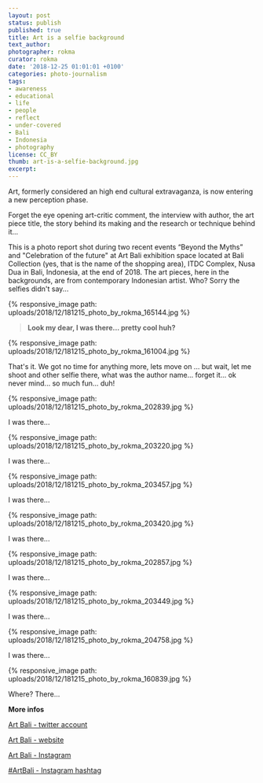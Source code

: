 ```yaml
---
layout: post
status: publish
published: true
title: Art is a selfie background
text_author:
photographer: rokma
curator: rokma
date: '2018-12-25 01:01:01 +0100'
categories: photo-journalism
tags:
- awareness
- educational
- life
- people
- reflect
- under-covered
- Bali
- Indonesia
- photography
license: CC_BY
thumb: art-is-a-selfie-background.jpg
excerpt:
---
```


Art, formerly considered an high end cultural extravaganza, is now entering a new perception phase.

Forget the eye opening art-critic comment, the interview with author, the art piece title, the story behind its making and the research or technique behind it...

This is a photo report shot during two recent events “Beyond the Myths” and "Celebration of the future" at Art Bali exhibition space located at Bali Collection (yes, that is the name of the shopping area), ITDC Complex, Nusa Dua  in Bali, Indonesia, at the end of 2018. The art pieces, here in the backgrounds, are from contemporary Indonesian artist. Who? Sorry the selfies didn't say...



{% responsive_image path: uploads/2018/12/181215_photo_by_rokma_165144.jpg %}

>**Look my dear, I was there... pretty cool huh?**


{% responsive_image path: uploads/2018/12/181215_photo_by_rokma_161004.jpg %}

That's it. We got no time for anything more, lets move on ... but wait, let me shoot and other selfie there, what was the author name... forget it... ok never mind... so much fun... duh!


{% responsive_image path: uploads/2018/12/181215_photo_by_rokma_202839.jpg %}


 I was there...

{% responsive_image path: uploads/2018/12/181215_photo_by_rokma_203220.jpg %}

 I was there...

{% responsive_image path: uploads/2018/12/181215_photo_by_rokma_203457.jpg %}

 I was there...

{% responsive_image path: uploads/2018/12/181215_photo_by_rokma_203420.jpg %}

 I was there...

{% responsive_image path: uploads/2018/12/181215_photo_by_rokma_202857.jpg %}

 I was there...

{% responsive_image path: uploads/2018/12/181215_photo_by_rokma_203449.jpg %}

 I was there...

{% responsive_image path: uploads/2018/12/181215_photo_by_rokma_204758.jpg %}

 I was there...

{% responsive_image path: uploads/2018/12/181215_photo_by_rokma_160839.jpg %}

Where? There...

**More infos**

[Art Bali - twitter account](https://twitter.com/art_bali_id)

[Art Bali - website](http://artbali.co.id)

[Art Bali - Instagram](https://www.instagram.com/art.bali.id/)

[#ArtBali - Instagram hashtag](https://twitter.com/hashtag/ArtBali?src=hash)
